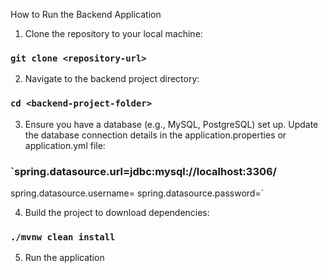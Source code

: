How to Run the Backend Application

1) Clone the repository to your local machine:

### `git clone <repository-url>`

2) Navigate to the backend project directory:

### `cd <backend-project-folder>`

3) Ensure you have a database (e.g., MySQL, PostgreSQL) set up. Update the database connection details in the application.properties or application.yml file:

### `spring.datasource.url=jdbc:mysql://localhost:3306/<database-name>
spring.datasource.username=<username>
spring.datasource.password=<password>`

4) Build the project to download dependencies:
### `./mvnw clean install`

5) Run the application
